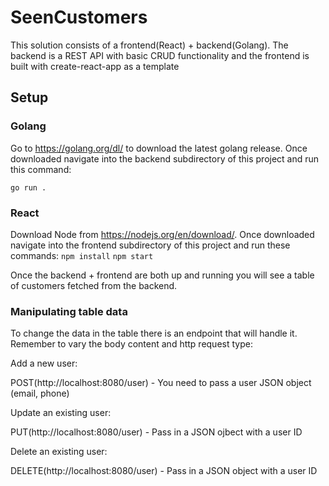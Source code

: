 # SeenCustomers
This solution consists of a frontend(React) + backend(Golang). The backend is a REST API with basic CRUD functionality and the frontend is built with create-react-app as a template

## Setup
### Golang
Go to https://golang.org/dl/ to download the latest golang release.
Once downloaded navigate into the backend subdirectory of this project and run this command:

```go run .```

### React
Download Node from https://nodejs.org/en/download/.
Once downloaded navigate into the frontend subdirectory of this project and run these commands:
```npm install```
```npm start```


Once the backend + frontend are both up and running you will see a table of customers fetched from the backend.

### Manipulating table data
To change the data in the table there is an endpoint that will handle it. Remember to vary the body content and http request type:

Add a new user:

POST(http://localhost:8080/user) - You need to pass a user JSON object (email, phone)


Update an existing user:

PUT(http://localhost:8080/user) - Pass in a JSON ojbect with a user ID

Delete an existing user:

DELETE(http://localhost:8080/user) - Pass in a JSON object with a user ID
